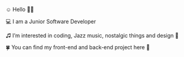 ☺️ Hello 👋🏻

💻 I am a Junior Software Developer

♫ I’m interested in coding, Jazz music, nostalgic things and design 🎨

🍀 You can find my front-end and back-end project here 🌟
